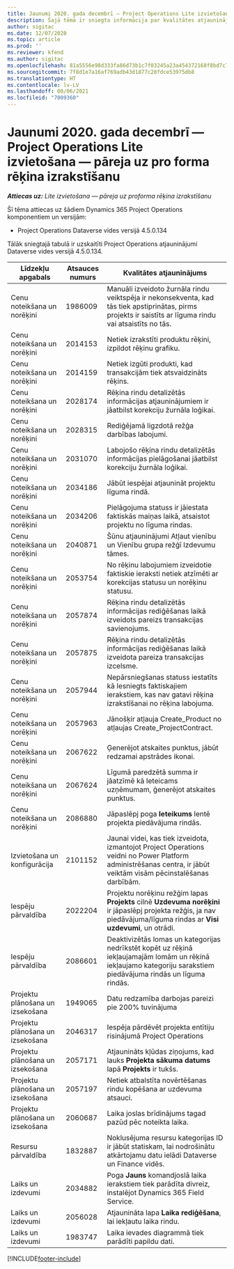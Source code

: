 ```yaml
---
title: Jaunumi 2020. gada decembrī — Project Operations Lite izvietošana — pāreja uz pro forma rēķina izrakstīšanu
description: Šajā tēmā ir sniegta informācija par kvalitātes atjauninājumiem, kas pieejami 2020. gada decembra Project Operations Lite izvietošanas laidienā — darbs ar pro forma rēķiniem.
author: sigitac
ms.date: 12/07/2020
ms.topic: article
ms.prod: ''
ms.reviewer: kfend
ms.author: sigitac
ms.openlocfilehash: 81a5556e98d333fa86d73b1c7f03245a23a454372168f8bd7c79fc4425387734
ms.sourcegitcommit: 7f8d1e7a16af769adb43d1877c28fdce53975db8
ms.translationtype: HT
ms.contentlocale: lv-LV
ms.lasthandoff: 08/06/2021
ms.locfileid: "7009360"
---
```

# <a name="whats-new-december-2020---project-operations-lite-deployment---deal-to-proforma-invoicing"></a>Jaunumi 2020. gada decembrī — Project Operations Lite izvietošana — pāreja uz pro forma rēķina izrakstīšanu

_**Attiecas uz:** Lite izvietošana — pāreja uz proforma rēķina izrakstīšanu_

Šī tēma attiecas uz šādiem Dynamics 365 Project Operations komponentiem un versijām:

  - Project Operations Dataverse vides versijā 4.5.0.134 

Tālāk sniegtajā tabulā ir uzskaitīti Project Operations atjauninājumi Dataverse vides versijā 4.5.0.134.

| **Līdzekļu apgabals** | **Atsauces numurs** | **Kvalitātes atjauninājums** |
| --- | --- | --- |
| Cenu noteikšana un norēķini | 1986009 | Manuāli izveidoto žurnāla rindu veiktspēja ir nekonsekventa, kad tās tiek apstiprinātas, pirms projekts ir saistīts ar līguma rindu vai atsaistīts no tās. |
| Cenu noteikšana un norēķini | 2014153 | Netiek izrakstīti produktu rēķini, izpildot rēķinu grafiku. |
| Cenu noteikšana un norēķini | 2014159 | Netiek izgūti produkti, kad transakcijām tiek atsvaidzināts rēķins. |
| Cenu noteikšana un norēķini | 2028174 | Rēķina rindu detalizētās informācijas atjauninājumiem ir jāatbilst korekciju žurnāla loģikai. |
| Cenu noteikšana un norēķini | 2028315 | Rediģējamā ligzdotā režģa darbības labojumi. |
| Cenu noteikšana un norēķini | 2031070 | Labojošo rēķina rindu detalizētās informācijas pielāgošanai jāatbilst korekciju žurnāla loģikai. |
| Cenu noteikšana un norēķini | 2034186 | Jābūt iespējai atjaunināt projektu līguma rindā. |
| Cenu noteikšana un norēķini | 2034206 | Pielāgojuma statuss ir jāiestata faktiskās maiņas laikā, atsaistot projektu no līguma rindas. |
| Cenu noteikšana un norēķini | 2040871 | Šūnu atjauninājumi Atļaut vienību un Vienību grupa režģī Izdevumu tāmes. |
| Cenu noteikšana un norēķini | 2053754 | No rēķinu labojumiem izveidotie faktiskie ieraksti netiek atzīmēti ar korekcijas statusu un norēķinu statusu. |
| Cenu noteikšana un norēķini | 2057874 | Rēķina rindu detalizētās informācijas rediģēšanas laikā izveidots pareizs transakcijas savienojums. |
| Cenu noteikšana un norēķini | 2057875 | Rēķina rindu detalizētās informācijas rediģēšanas laikā izveidota pareiza transakcijas izcelsme. |
| Cenu noteikšana un norēķini | 2057944 | Nepārsniegšanas statuss iestatīts kā Iesniegts faktiskajiem ierakstiem, kas nav gatavi rēķina izrakstīšanai no rēķina labojuma. |
| Cenu noteikšana un norēķini | 2057963 | Jānošķir atļauja Create\_Product no atļaujas Create\_ProjectContract. |
| Cenu noteikšana un norēķini | 2067622 | Ģenerējot atskaites punktus, jābūt redzamai apstrādes ikonai. |
| Cenu noteikšana un norēķini | 2067624 | Līgumā paredzētā summa ir jāatzīmē kā Ieteicams uzņēmumam, ģenerējot atskaites punktus. |
| Cenu noteikšana un norēķini | 2086880 | Jāpaslēpj poga **Ieteikums** lentē projekta piedāvājuma rindās. |
| Izvietošana un konfigurācija | 2101152 | Jaunai videi, kas tiek izveidota, izmantojot Project Operations veidni no Power Platform administrēšanas centra, ir jābūt veiktām visām pēcinstalēšanas darbībām. |
|   Iespēju pārvaldība | 2022204 | Projektu norēķinu režģim lapas **Projekts** cilnē **Uzdevuma norēķini** ir jāpaslēpj projekta režģis, ja nav piedāvājuma/līguma rindas ar **Visi uzdevumi**, un otrādi. |
|   Iespēju pārvaldība | 2086601 | Deaktivizētās lomas un kategorijas nedrīkstēt kopēt uz rēķinā iekļaujamajām lomām un rēķinā iekļaujamo kategoriju sarakstiem piedāvājuma rindās un līguma rindās. |
| Projektu plānošana un izsekošana | 1949065 | Datu redzamība darbojas pareizi pie 200% tuvinājuma |
| Projektu plānošana un izsekošana | 2046317 | Iespēja pārdēvēt projekta entītiju risinājumā Project Operations |
| Projektu plānošana un izsekošana | 2057171 | Atjaunināts kļūdas ziņojums, kad lauks **Projekta sākuma datums** lapā **Projekts** ir tukšs. |
| Projektu plānošana un izsekošana | 2057197 | Netiek atbalstīta novērtēšanas rindu kopēšana ar uzdevuma atsauci. |
| Projektu plānošana un izsekošana | 2060687 | Laika joslas brīdinājums tagad pazūd pēc noteikta laika. |
| Resursu pārvaldība | 1832887 | Noklusējuma resursu kategorijas ID ir jābūt statiskam, lai nodrošinātu atkārtojamu datu ielādi Dataverse un Finance vidēs. |
| Laiks un izdevumi | 2034882 | Poga **Jauns** komandjoslā laika ierakstiem tiek parādīta divreiz, instalējot Dynamics 365 Field Service. |
| Laiks un izdevumi | 2056028 | Atjaunināta lapa **Laika rediģēšana**, lai iekļautu laika rindu. |
| Laiks un izdevumi | 1983747 | Laika ievades diagrammā tiek parādīti papildu dati. |


[!INCLUDE[footer-include](../../includes/footer-banner.md)]